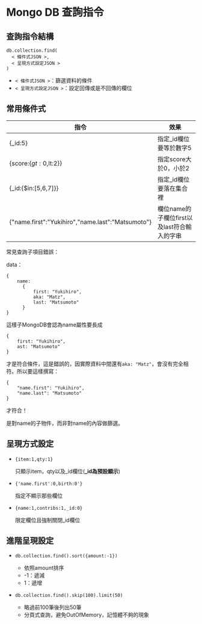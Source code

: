 # Mongo DB 查詢指令 #

## 查詢指令結構 ##

    db.collection.find(
      < 條件式JSON >,
      < 呈現方式設定JSON >
    )
    
- `< 條件式JSON >`：篩選資料的條件
- `< 呈現方式設定JSON >`：設定回傳或是不回傳的欄位

## 常用條件式 ##

| 指令                                              | 效果                                        |
|---------------------------------------------------|---------------------------------------------|
| {_id:5}                                           | 指定_id欄位要等於數字5                      |
| {score:{$gt:0,$lt:2}}                             | 指定score大於0，小於2                       |
| {_id:{$in:[5,6,7]}}                               | 指定_id欄位要落在集合裡                     |
| {"name.first":"Yukihiro","name.last":"Matsumoto"} | 欄位name的子欄位first以及last符合輸入的字串 |

常見查詢子項目錯誤：

data：

    {
        name:
          {
              first: "Yukihiro",
              aka: "Matz",
              last: "Matsumoto"
          }
    }
    
這樣子MongoDB會認為name屬性要長成

    {
        first: "Yukihiro",
        ast: "Matsumoto"
    }
    
才是符合條件，這是錯誤的，因實際資料中間還有`aka: "Matz"`，會沒有完全相符。所以要這樣撰寫：

    {
        "name.first": "Yukihiro",
        "name.last": "Matsumoto"
    }
    
才符合！

是對name的子物件，而非對name的內容做篩選。

## 呈現方式設定 ##

- `{item:1,qty:1}`

    只顯示item，qty以及_id欄位(**_id為預設顯示**)

- `{'name.first':0,birth:0'}`

    指定不顯示那些欄位

- `{name:1,contribs:1,_id:0}`

    限定欄位且強制關閉_id欄位
    
## 進階呈現設定 ##

- `db.collection.find().sort({amount:-1})`

    - 依照amount排序
    - -1：遞減
    - 1：遞增

- `db.collection.find().skip(100).limit(50)`

    - 略過前100筆後列出50筆
    - 分頁式查詢，避免OutOfMemory，記憶體不夠的現象